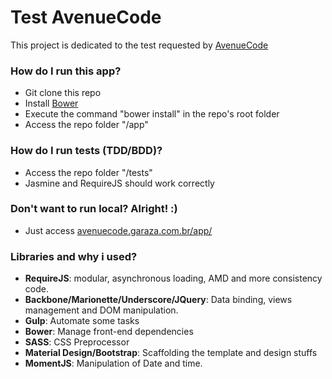 # Test AvenueCode #

This project is dedicated to the test requested by [AvenueCode](http://avenuecode.com)

### How do I run this app? ###

* Git clone this repo
* Install [Bower](http://bower.io)
* Execute the command "bower install" in the repo's root folder 
* Access the repo folder "/app"

### How do I run **tests (TDD/BDD)**? ###

* Access the repo folder "/tests"
* Jasmine and RequireJS should work correctly 

### Don't want to run local? Alright! :) ###

* Just access [avenuecode.garaza.com.br/app/](http://avenuecode.garaza.com.br/app/)

### Libraries and why i used? ###

* **RequireJS**: modular, asynchronous loading, AMD and more consistency code.
* **Backbone/Marionette/Underscore/JQuery**: Data binding, views management and DOM manipulation.
* **Gulp**: Automate some tasks
* **Bower**: Manage front-end dependencies
* **SASS**: CSS Preprocessor
* **Material Design/Bootstrap**: Scaffolding the template and design stuffs
* **MomentJS**: Manipulation of Date and time.
